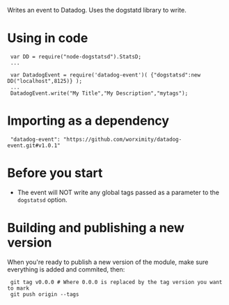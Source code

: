 Writes an event to Datadog. Uses the dogstatd library to write. 

# Using in code
    
     var DD = require("node-dogstatsd").StatsD;
     ...
     
     var DatadogEvent = require('datadog-event')( {"dogstatsd":new DD("localhost",8125)} );
     ...
     DatadogEvent.write("My Title","My Description","mytags");
     


# Importing as a dependency

     "datadog-event": "https://github.com/worximity/datadog-event.git#v1.0.1"


# Before you start

* The event will NOT write any global tags passed as a parameter to the ```dogstatsd``` option.

# Building and publishing a new version

When you're ready to publish a new version of the module, make sure everything is added and commited, then:
 
     git tag v0.0.0 # Where 0.0.0 is replaced by the tag version you want to mark
     git push origin --tags
     



